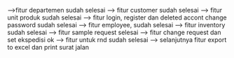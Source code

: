 -->fitur departemen sudah selesai
--> fitur customer sudah selesai
--> fitur unit produk sudah selesai
--> fitur login, register dan deleted accont change password sudah selesai
--> fitur employee, sudah selesai
--> fitur inventory sudah selesai
--> fitur sample request selesai
--> fitur change request dan set ekspedisi ok
--> fitur untuk rnd sudah selesai
--> selanjutnya fitur export to excel dan print surat jalan
